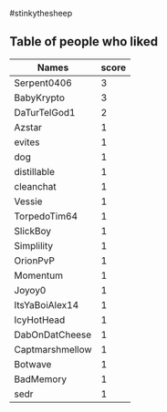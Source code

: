 #stinkythesheep
## Table of people who liked
Names | score
--- | ---
Serpent0406 | 3
BabyKrypto | 3
DaTurTelGod1 | 2
Azstar | 1
evites | 1
dog | 1
distillable | 1
cleanchat | 1
Vessie | 1
TorpedoTim64 | 1
SlickBoy | 1
Simplility | 1
OrionPvP | 1
Momentum | 1
Joyoy0 | 1
ItsYaBoiAlex14 | 1
IcyHotHead | 1
DabOnDatCheese | 1
Captmarshmellow | 1
Botwave | 1
BadMemory | 1
sedr | 1
